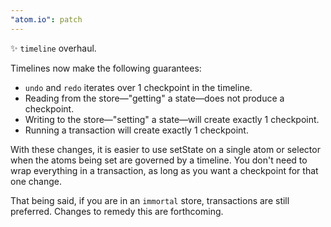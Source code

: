 ```yaml
---
"atom.io": patch
---
```


✨ `timeline` overhaul.

Timelines now make the following guarantees:

- `undo` and `redo` iterates over 1 checkpoint in the timeline.
- Reading from the store—"getting" a state—does not produce a checkpoint.
- Writing to the store—"setting" a state—will create exactly 1 checkpoint.
- Running a transaction will create exactly 1 checkpoint.

With these changes, it is easier to use setState on a single atom or selector when the atoms being set are governed by a timeline. You don't need to wrap everything in a transaction, as long as you want a checkpoint for that one change.

That being said, if you are in an `immortal` store, transactions are still preferred. Changes to remedy this are forthcoming.
